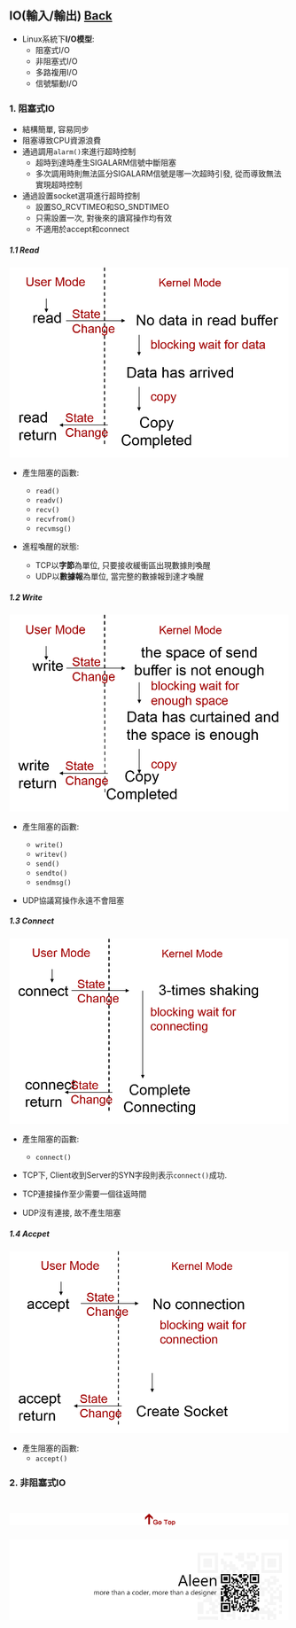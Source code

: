 ## IO(輸入/輸出)	[Back](./../OS.md)

- Linux系統下**I/O模型**:
	- 阻塞式I/O
	- 非阻塞式I/O
	- 多路複用I/O
	- 信號驅動I/O

### 1. 阻塞式IO

- 結構簡單, 容易同步
- 阻塞導致CPU資源浪費
- 通過調用```alarm()```來進行超時控制
	- 超時到達時產生SIGALARM信號中斷阻塞
	- 多次調用時則無法區分SIGALARM信號是哪一次超時引發, 從而導致無法實現超時控制
- 通過設置socket選項進行超時控制
	- 設置SO_RCVTIMEO和SO_SNDTIMEO
	- 只需設置一次, 對後來的讀寫操作均有效
	- 不適用於accept和connect

##### 1.1 Read
 
<img src="./blocking_io_read.png">

- 產生阻塞的函數:
	- ```read()```
	- ```readv()```
	- ```recv()```
	- ```recvfrom()```
	- ```recvmsg()```

- 進程喚醒的狀態:
	- TCP以**字節**為單位, 只要接收緩衝區出現數據則喚醒
	- UDP以**數據報**為單位, 當完整的數據報到達才喚醒

##### 1.2 Write

<img src="./blocking_io_write.png">

- 產生阻塞的函數:
	- ```write()```
	- ```writev()```
	- ```send()```
	- ```sendto()```
	- ```sendmsg()```

- UDP協議寫操作永遠不會阻塞

##### 1.3 Connect

<img src="./blocking_io_connect.png">

- 產生阻塞的函數:
	- ```connect()```

- TCP下, Client收到Server的SYN字段則表示```connect()```成功.
- TCP連接操作至少需要一個往返時間
- UDP沒有連接, 故不產生阻塞

##### 1.4 Accpet

<img src="./blocking_io_accept.png">

- 產生阻塞的函數:
	- ```accept()```

### 2. 非阻塞式IO


<a href="#" style="left:200px;"><img src="./../../pic/gotop.png"></a>
=====
<a href="http://aleen42.github.io/" target="_blank" ><img src="./../../pic/tail.gif"></a>
